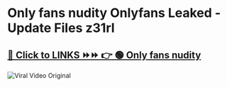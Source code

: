 
 # Only fans nudity Onlyfans Leaked - Update Files z31rl

## <h2><a href="https://clipsfans.com/Only_fans_nudity&ref=git">🔗 Click to LINKS ⏩⏩ 👉 🟢 Only fans nudity </a></h2>

<a href="https://clipsfans.com/Only_fans_nudity&ref=git" rel="nofollow" data-target="animated-image.originalLink"><img src="https://i.ibb.co.com/xMMVF88/686577567.gif" alt="Viral Video Original" style="max-width: 100%; display: inline-block;" data-target="animated-image.originalImage"></a>

